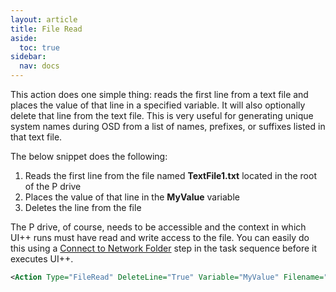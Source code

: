 ```yaml
---
layout: article
title: File Read
aside:
  toc: true
sidebar:
  nav: docs
---
```


This action does one simple thing: reads the first line from a text file and places the value of that line in a specified  variable. It will also optionally delete that line from the text file. This is very useful for generating unique system names during OSD from a list of names, prefixes, or suffixes listed in that text file.

The below snippet does the following:
1. Reads the first line from the file named **TextFile1.txt** located in the root of the P drive
2. Places the value of that line in the **MyValue** variable
3. Deletes the line from the file

The P drive, of course, needs to be accessible and the context in which UI++ runs must have read and write access to the file. You can easily do this using a [Connect to Network Folder](https://docs.microsoft.com/en-us/sccm/osd/understand/task-sequence-steps#BKMK_ConnectToNetworkFolder) step in the task sequence before it executes UI++.

~~~ xml
<Action Type="FileRead" DeleteLine="True" Variable="MyValue" Filename="P:\TextFile1.txt" />
~~~
